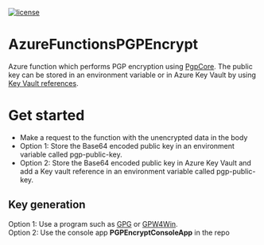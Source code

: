 [![license](https://img.shields.io/github/license/lfalck/AzureFunctionsPGPEncrypt.svg)]()
# AzureFunctionsPGPEncrypt

Azure function which performs PGP encryption using [PgpCore](https://github.com/mattosaurus/PgpCore). The public key can be stored in an environment variable or in Azure Key Vault by using [Key Vault references](https://docs.microsoft.com/en-us/azure/app-service/app-service-key-vault-references).

# Get started
* Make a request to the function with the unencrypted data in the body
* Option 1: Store the Base64 encoded public key in an environment variable called pgp-public-key.
* Option 2: Store the Base64 encoded public key in Azure Key Vault and add a Key vault reference in an environment variable called pgp-public-key.

## Key generation
Option 1: Use a program such as [GPG](https://gnupg.org/) or [GPW4Win](https://www.gpg4win.org/).  
Option 2: Use the console app **PGPEncryptConsoleApp** in the repo
